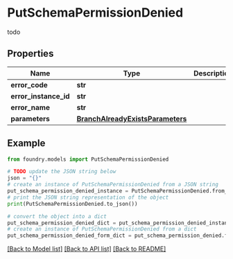 # PutSchemaPermissionDenied

todo

## Properties

Name | Type | Description | Notes
------------ | ------------- | ------------- | -------------
**error_code** | **str** |  |
**error_instance_id** | **str** |  | \[optional\]
**error_name** | **str** |  |
**parameters** | [**BranchAlreadyExistsParameters**](BranchAlreadyExistsParameters.md) |  |

## Example

```python
from foundry.models import PutSchemaPermissionDenied

# TODO update the JSON string below
json = "{}"
# create an instance of PutSchemaPermissionDenied from a JSON string
put_schema_permission_denied_instance = PutSchemaPermissionDenied.from_json(json)
# print the JSON string representation of the object
print(PutSchemaPermissionDenied.to_json())

# convert the object into a dict
put_schema_permission_denied_dict = put_schema_permission_denied_instance.to_dict()
# create an instance of PutSchemaPermissionDenied from a dict
put_schema_permission_denied_form_dict = put_schema_permission_denied.from_dict(put_schema_permission_denied_dict)
```

[\[Back to Model list\]](../README.md#documentation-for-models) [\[Back to API list\]](../README.md#documentation-for-api-endpoints) [\[Back to README\]](../README.md)
